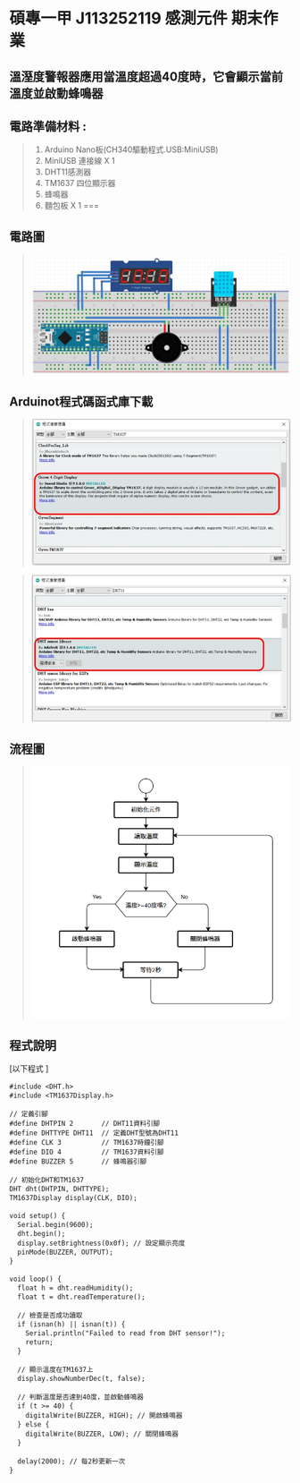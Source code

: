 <h1>碩專一甲  J113252119 感測元件 期末作業</h1>

## 溫溼度警報器應用當溫度超過40度時，它會顯示當前溫度並啟動蜂鳴器 

## 電路準備材料 : 
>1. Arduino Nano板(CH340驅動程式.USB:MiniUSB) 
>2. MiniUSB 連接線 X 1 
>3. DHT11感測器
>4. TM1637 四位顯示器
>5. 蜂鳴器
>6. 麵包板 X 1 
===

## 電路圖
>![](https://github.com/J113252119/Arduino/blob/main/2024.09%E6%84%9F%E6%B8%AC%E5%85%83%E4%BB%B6/%E6%9C%9F%E6%9C%AB%E8%80%83/%E6%9C%9F%E6%9C%AB%E4%BD%9C%E6%A5%AD%E9%9B%BB%E8%B7%AF%E5%9C%96.JPG?raw=true)

## Arduinot程式碼函式庫下載
>![](https://github.com/J113252119/Arduino/blob/main/2024.09感測元件/期中考/Arduinot%20TM1637程式碼函式庫.JPG?raw=true)

>![](https://github.com/J113252119/Arduino/blob/main/2024.09感測元件/期中考/Arduinot%20DHT11程式碼函式庫.JPG?raw=true)

## 流程圖
>![](https://github.com/J113252119/Arduino/blob/main/2024.09%E6%84%9F%E6%B8%AC%E5%85%83%E4%BB%B6/%E6%9C%9F%E6%9C%AB%E8%80%83/%E6%9C%9F%E6%9C%AB%E4%BD%9C%E6%A5%AD%E6%B5%81%E7%A8%8B%E5%9C%96.JPG?raw=true)

## 程式說明
[以下程式來源 DHT11.ino ]:[https://github.com/derricktsai0904/Arduino/blob/master/04%20NodeMCU/LEDControl/LED_Control.ino](https://github.com/derricktsai0904/Course/blob/main/2024.09%E6%84%9F%E6%B8%AC%E5%85%83%E4%BB%B6/Arduino%20LED%E9%9C%B9%E9%9D%82%E7%87%88/LED_Control.ino) "LED_Control.ino"
[以下程式 ]
``` arduino
#include <DHT.h>
#include <TM1637Display.h>

// 定義引腳
#define DHTPIN 2       // DHT11資料引腳
#define DHTTYPE DHT11  // 定義DHT型號為DHT11
#define CLK 3          // TM1637時鐘引腳
#define DIO 4          // TM1637資料引腳
#define BUZZER 5       // 蜂鳴器引腳

// 初始化DHT和TM1637
DHT dht(DHTPIN, DHTTYPE);
TM1637Display display(CLK, DIO);

void setup() {
  Serial.begin(9600);
  dht.begin();
  display.setBrightness(0x0f); // 設定顯示亮度
  pinMode(BUZZER, OUTPUT);
}

void loop() {
  float h = dht.readHumidity();
  float t = dht.readTemperature();
  
  // 檢查是否成功讀取
  if (isnan(h) || isnan(t)) {
    Serial.println("Failed to read from DHT sensor!");
    return;
  }

  // 顯示溫度在TM1637上
  display.showNumberDec(t, false);

  // 判斷溫度是否達到40度，並啟動蜂鳴器
  if (t >= 40) {
    digitalWrite(BUZZER, HIGH); // 開啟蜂鳴器
  } else {
    digitalWrite(BUZZER, LOW); // 關閉蜂鳴器
  }

  delay(2000); // 每2秒更新一次
}



